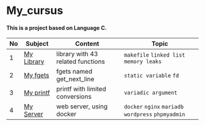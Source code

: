 # My_cursus

#### This is a project based on Language C.

| No | Subject | Content | Topic |
| --- | --- | --- | --- |
| 1 | [My Library](https://github.com/KimUJin3359/My_library) | library with 43 related functions | `makefile` `linked list` `memory leaks` |
| 2 | [My fgets](https://github.com/KimUJin3359/My_fgets) | fgets named get_next_line | `static variable` `fd` |
| 3 | [My printf](https://github.com/KimUJin3359/My_printf) | printf with limited conversions | `variadic argument` |
| 4 | [My Server](https://github.com/KimUJin3359/my_server) | web server, using docker | `docker` `nginx` `mariadb` `wordpress` `phpmyadmin` |

